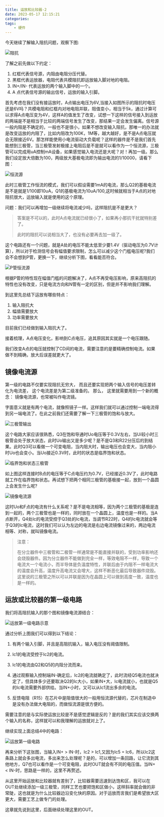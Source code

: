 ```yaml
---
title: 运放和比较器-2
date: 2023-05-17 12:15:21
categories:
tags:
    - 硬件
---
```


今天继续了解输入阻抗问题，观察下图:

![阻抗](https://imgs.boringhex.top/blog/202305050955403.png)

了解之前先做以下约定：

1. 红框代表信号源，内阻由电阻分压代替。
2. 黑框代表运放器，电阻代表共模阻抗即运放输入脚对地的电阻。
3. IN+/IN- 代表运放的两个输入脚中的一个。
4. A 点代表信号源的输出信号，运放的输入引脚。

<!-- more -->

首先考虑在我们没有接运放时，A点输出电压为6V,当接入如图所示的阻抗时电压还是6V吗？共模电阻和红框内对地电阻并联，阻值变小，相当于5k，通过计算可以求得A点电压变为4V，这样A的值发生了改变，试想一下这样的信号接入到运放的两端是不是相当于比较的两端信号发生了改变，那结果一定会发生偏离。信号源一般内阻是不确定的，一般也不是很小，如果不想改变输入阻抗，那唯一的办法就是改变运放的内阻了，比如内阻改为100K，1M等，越大越好，是不是A点电压就会无限接近6V。那怎样能使用小电流驱动大负载呢？这样的器件是不是我们首先能想到三极管，当三极管发射极接上电阻后是不是就可以看作为一个恒流源，三极管可以完成用uA控制mA设备，如果感觉输入电流还是大呢？对！再加一级。那么我们设定放大倍数为100，两级放大基极电流即为输出电流的1/10000，请看下图：

![恒流源](https://imgs.boringhex.top/blog/202305050956438.png)

此时三极管工作恒流的模式，我们可以假设需要1mA的电流，那么Q2的基极电流是不是就是1/100即10uA，Q1的基极电流为10uA/100,这时候就相当于A点的对地阻抗很大，运放输入就是使用的这个原理。

问题：我们可以再增加一级继续将电流减少吗，这样阻抗是不是更大？

> 答案是不可以的，此时A点电流就已经很小了，如果再小那抗干扰就特别差了。
> 
> 此时的阻抗可以说相当大了，也没有必要再去加一级了。

这个电路还有一个问题，就是A处的电压不能太低至少要1.4V（驱动电压为0.7V计算），所以对于检测信号会有幅值要求限制，怎么可以减少这个门槛电压呢?我们会不会想到P管，更换一下，继续分析下图，看看能否符合。

![P管恒流源](https://imgs.boringhex.top/blog/202305050958892.png)

根据P管的特性现在幅值门槛的问题解决了，A点不再受电压影响，原来高阻抗的特性也没有改变，只是电流方向和N管有一定的区别，但是并不影响我们理解。

到这里先总结下运放有哪些特点：

1. 输入阻抗大
2. 幅值需要放大
3. 功率需要放大

目前我们已经做到输入阻抗大了。

接着梳理，A点电压变化，影响到C点电压，追其原因其实就是一个电压跟随。

我们改变A点的电压就控制了CD间的电流，需要注意的是要精确控制电流。如果做不到精确，放大后误差就更大了。

## 镜像电流源

第一级的电路不仅要实现阻抗无穷大， 而且还要实现把两个输入信号的电压差转化为电流差， 这个电流差是为第二级准备的。 那么， 这里就需要用到一个新的概念： 镜像电流源，也常被叫作电流镜。  

字面意义就是有两个电流，就像照镜子一样。这样我们就可以通过控制一端电流得到另一端电流了。在此之前我们还需要了解一下三极管的饱和与放大。

![三极管输出](https://imgs.boringhex.top/blog/202305050958079.png)

这个电路大家应该很熟悉，Q3在饱和导通时Uo电压等于0.3V左右，当Ui较小时三极管会处于放大状态，此时Uo输出又是多少呢？是不是Q3和R22分压后的到结果。此时Q3可以看做一个可变电阻，当内阻大时，输出电压也会变大，当内阻小时Uo也会变小。当Uo接近0.3V时，此时的状态是临界饱和状态。

![临界饱和状态三极管](https://imgs.boringhex.top/blog/202305050959090.png)

如上图这样连接时B点的电压等于C点电压约为0.7V，已经接近0.3V了，此时电路就工作在临界饱和状态。再试想下把两个相同三极管的基极接一起，放到一个晶圆上会发生什么呢?

![镜像电流源](https://imgs.boringhex.top/blog/202305050959721.png)

这时Uo和F点的电流有什么关系呢？是不是电流相等，因为两个三极管的基极是连到一起的，两个三极管也是一样的，同时放在一个晶圆上，温度也是一样的。当A点断开，Q4处Ic的电流受控于Q3处的Ic电流，当调节R22时，Q4的Ic电流就会等于Q3的Ic电流，这时我们可以认为左边的电流是右边电流镜像过来的，两边电流相等、对称，就叫镜像电流。

> 注意：
>
> 在分立器件中三极管和二极管一样通常是不能直接并联的，受到功率影响还会烧毁器件。因为分立器件不能做到完全一样，等效电阻不一样，导致一个电流大一个电流小，而半导体是负温度特性，并联后由于内阻不一样电流大的温度会升高，温度升高电流又会增大，这样不断恶化最后导致器件烧毁。这里说的三极管之所以可以并联是因为在晶圆上可以做到高度一致，温度也是一样的。

## 运放或比较器的第一级电路

我们将高阻抗输入的那个图和镜像电流源结合：

![运放第一级电路示意](https://imgs.boringhex.top/blog/202305052215879.jpg)

通过分析上图我们可以得到以下结论：

1. 有两个输入引脚，并且是高阻抗输入，输入电压没有阈值限制。

2. Ic1的电流受控于Ic2的电流。

3. Ic1的电流由Q2和Q5的内阻分流而来。

4. 通过观察输入控制端IN-确定后，Ic2的电流就确定了，此时流经Q5电流也就决定了，但具体多少还要取决Q2的Ic大小，如果IN+大，Ic电流就小，也就是Q5的Ic电流需要外部供给。当IN+小时，又可以从Ic1流出多余的电流。

5. 反馈电阻（R15）在芯片中是阻值很大的一般用恒流源代替的，芯片在制造中是没有办法做大电阻的，而做恒流源是很方便的。

需要注意的是与实际使运放比较是不是感觉逻辑是反的？是的我们其实应该交换两个输入的名称，这样就可以和我理解的运放就对上了。

继续实现上面总结4中的电路：

![运放第一级电路](https://imgs.boringhex.top/blog/202305051001310.png)

再来分析下这张图，当输入IN+ > IN-时，Ic2 > Ic1,又因为Ic5 = Ic6，所以Ic2这条路上就会多出电流，多出来怎么处理呢？是的，可以增加一条回路，让它流到其他地方，Q7也可以看作是一个可变电阻，此时OUT就会有不同的电压值。当IN+ < IN-时，思路是一样的，这里不再赘述。

从这里开始运放和比较器就有差别了，比较器需要迅速到达饱和区，我可以在OUT处继续添加一级三极管，同样工艺也要把饱和区做小，这样斜率就会做的非常陡，这也就是为什么比较器边沿变化快的原因。对于运放而言我们是希望放大区更大，需要工艺上做专门的处理。

这章就先说到这里，后面继续处理这里的OUT。
